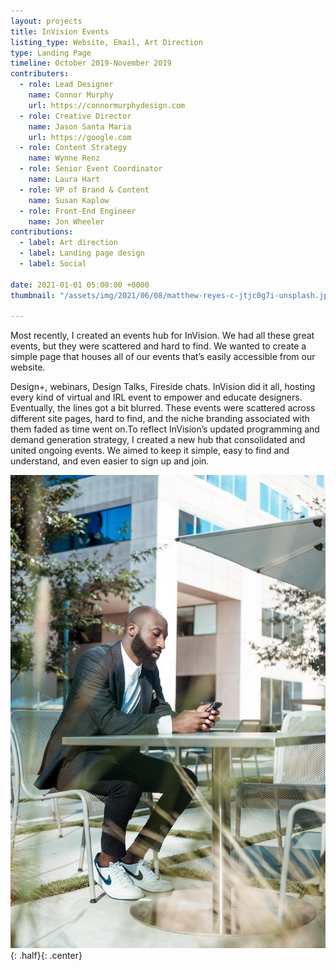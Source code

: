 ```yaml
---
layout: projects
title: InVision Events
listing_type: Website, Email, Art Direction
type: Landing Page
timeline: October 2019-November 2019
contributers:
  - role: Lead Designer
    name: Connor Murphy
    url: https://connormurphydesign.com
  - role: Creative Director
    name: Jason Santa Maria
    url: https://google.com
  - role: Content Strategy
    name: Wynne Renz
  - role: Senior Event Coordinator
    name: Laura Hart
  - role: VP of Brand & Content
    name: Susan Kaplow
  - role: Front-End Engineer
    name: Jon Wheeler
contributions:
  - label: Art direction
  - label: Landing page design
  - label: Social

date: 2021-01-01 05:00:00 +0000
thumbnail: "/assets/img/2021/06/08/matthew-reyes-c-jtjc0g7i-unsplash.jpg"

---
```


Most recently, I created an events hub for InVision. We had all these great events, but they were scattered and hard to find. We wanted to create a simple page that houses all of our events that’s easily accessible from our website. 

Design+, webinars, Design Talks, Fireside chats. InVision did it all, hosting every kind of virtual and IRL event to empower and educate designers. Eventually, the lines got a bit blurred. These events were scattered across different site pages, hard to find, and the niche branding associated with them faded as time went on.To reflect InVision’s updated programming and demand generation strategy, I created a new hub that consolidated and united ongoing events. We aimed to keep it simple, easy to find and understand, and even easier to sign up and join.

![image](/assets/img/2021/06/08/matthew-reyes-c-jtjc0g7i-unsplash.jpg){: .half}{: .center}